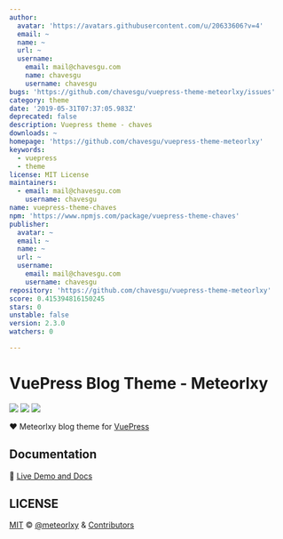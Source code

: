 ```yaml
---
author:
  avatar: 'https://avatars.githubusercontent.com/u/20633606?v=4'
  email: ~
  name: ~
  url: ~
  username:
    email: mail@chavesgu.com
    name: chavesgu
    username: chavesgu
bugs: 'https://github.com/chavesgu/vuepress-theme-meteorlxy/issues'
category: theme
date: '2019-05-31T07:37:05.983Z'
deprecated: false
description: Vuepress theme - chaves
downloads: ~
homepage: 'https://github.com/chavesgu/vuepress-theme-meteorlxy'
keywords:
  - vuepress
  - theme
license: MIT License
maintainers:
  - email: mail@chavesgu.com
    username: chavesgu
name: vuepress-theme-chaves
npm: 'https://www.npmjs.com/package/vuepress-theme-chaves'
publisher:
  avatar: ~
  email: ~
  name: ~
  url: ~
  username:
    email: mail@chavesgu.com
    username: chavesgu
repository: 'https://github.com/chavesgu/vuepress-theme-meteorlxy'
score: 0.415394816150245
stars: 0
unstable: false
version: 2.3.0
watchers: 0

---
```


# VuePress Blog Theme - Meteorlxy

[![](https://img.shields.io/circleci/project/github/meteorlxy/vuepress-theme-meteorlxy/master.svg?style=flat)](https://circleci.com/gh/meteorlxy/vuepress-theme-meteorlxy)
[![](https://img.shields.io/npm/v/vuepress-theme-meteorlxy.svg?style=flat)](https://www.npmjs.com/package/vuepress-theme-meteorlxy)
[![](https://img.shields.io/github/license/meteorlxy/vuepress-theme-meteorlxy.svg?style=flat)](https://github.com/meteorlxy/vuepress-theme-meteorlxy/blob/master/LICENSE)

:heart: Meteorlxy blog theme for [VuePress](https://vuepress.vuejs.org)

## Documentation

:book: [Live Demo and Docs](https://vuepress-theme-meteorlxy.meteorlxy.cn)

## LICENSE

[MIT](https://github.com/meteorlxy/vuepress-theme-meteorlxy/blob/master/LICENSE) &copy; [@meteorlxy](https://github.com/meteorlxy) & [Contributors](https://github.com/meteorlxy/vuepress-theme-meteorlxy/graphs/contributors)
